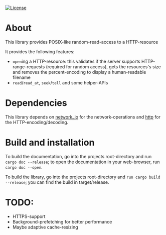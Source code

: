 [![License](https://img.shields.io/badge/License-BSD%202--Clause-blue.svg)](https://opensource.org/licenses/BSD-2-Clause)

# About
This library provides POSIX-like random-read-access to a HTTP-resource

It provides the following features:
 - `open`ing a HTTP-resource: this validates if the server supports HTTP-range-requests (required for random access), gets
   the resources's size and removes the percent-encoding to display a human-readable filename
 - `read`/`read_at`, `seek`/`tell` and some helper-APIs

# Dependencies
This library depends on [network_io](https://github.com/KizzyCode/network_io) for the network-operations and
[http](https://github.com/KizzyCode/http) for the HTTP-encoding/decoding.

# Build and installation
To build the documentation, go into the projects root-directory and run `cargo doc --release`; to open the documentation
in your web-browser, run `cargo doc --open`.

To build the library, go into the projects root-directory and `run cargo build --release`; you can find the build in
target/release.

# TODO:
 - HTTPS-support
 - Background-prefetching for better performance
 - Maybe adaptive cache-resizing